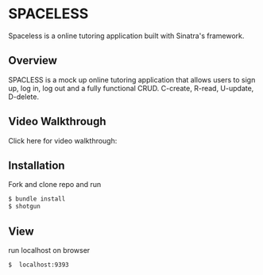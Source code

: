 # SPACELESS

Spaceless is a online tutoring application built with Sinatra's framework.

## Overview

SPACLESS is a mock up online tutoring application that allows users to sign up, log in, log out and a fully functional CRUD. C-create, R-read, U-update, D-delete. 

## Video Walkthrough

Click here for video walkthrough: 

## Installation

Fork and clone repo and run
```bash
$ bundle install
$ shotgun
```

## View

run localhost on browser 
```bash
$  localhost:9393
```

